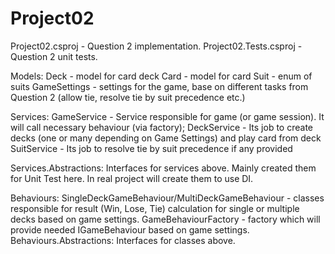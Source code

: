 # Project02
Project02.csproj - Question 2 implementation.
Project02.Tests.csproj - Question 2 unit tests.

Models:
  Deck - model for card deck
  Card - model for card
  Suit - enum of suits
  GameSettings - settings for the game, base on different tasks from Question 2 (allow tie, resolve tie by suit precedence etc.)

Services: 
  GameService - Service responsible for game (or game session). It will call necessary behaviour (via factory);
  DeckService - Its job to create decks (one or many depending on Game Settings) and play card from deck
  SuitService - Its job to resolve tie by suit precedence if any provided

Services.Abstractions:
  Interfaces for services above. Mainly created them for Unit Test here. In real project will create them to use DI.
  
Behaviours:
  SingleDeckGameBehaviour/MultiDeckGameBehaviour - classes responsible for result (Win, Lose, Tie) calculation for single or multiple decks based on game settings.
  GameBehaviourFactory - factory which will provide needed IGameBehaviour based on game settings.
Behaviours.Abstractions:
  Interfaces for classes above.
  
